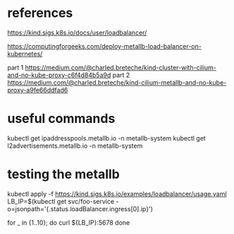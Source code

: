 # references
https://kind.sigs.k8s.io/docs/user/loadbalancer/

https://computingforgeeks.com/deploy-metallb-load-balancer-on-kubernetes/

part 1
https://medium.com/@charled.breteche/kind-cluster-with-cilium-and-no-kube-proxy-c6f4d84b5a9d
part 2
https://medium.com/@charled.breteche/kind-cilium-metallb-and-no-kube-proxy-a9fe66ddfad6

# useful commands
kubectl get ipaddresspools.metallb.io -n metallb-system
kubectl get l2advertisements.metallb.io -n metallb-system

# testing the metallb
kubectl apply -f https://kind.sigs.k8s.io/examples/loadbalancer/usage.yaml
LB_IP=$(kubectl get svc/foo-service -o=jsonpath='{.status.loadBalancer.ingress[0].ip}')

for _ in {1..10}; do
  curl ${LB_IP}:5678
done